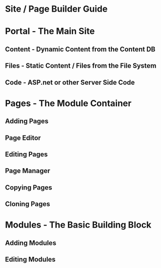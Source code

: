 # Site / Page Builder Guide

# Portal - The Main Site

## Content - Dynamic Content from the Content DB

## Files - Static Content / Files from the File System

## Code - ASP.net or other Server Side Code

# Pages - The Module Container

## Adding Pages

## Page Editor 

## Editing Pages

## Page Manager 

## Copying Pages

## Cloning Pages

# Modules - The Basic Building Block

## Adding Modules

## Editing Modules



